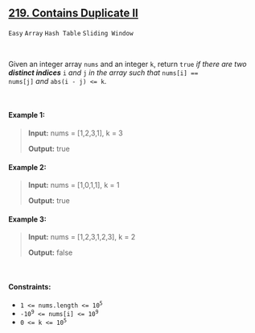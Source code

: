 ## [219. Contains Duplicate II](https://leetcode.com/problems/contains-duplicate-ii)

<code>Easy</code> <code>Array</code> <code>Hash Table</code> <code>Sliding Window</code>

<br>

Given an integer array <code>nums</code> and an integer <code>k</code>, return <code>true</code> *if there are two __distinct indices__* <code>i</code> *and* <code>j</code> *in the array such that* <code>nums[i] == nums[j]</code> *and* <code>abs(i - j) <= k</code>.

<br>

#### Example 1:

> __Input:__ nums = [1,2,3,1], k = 3
>   
> __Output:__ true  

#### Example 2:

> __Input:__ nums = [1,0,1,1], k = 1
> 
> __Output:__ true  

#### Example 3:

> __Input:__ nums = [1,2,3,1,2,3], k = 2
>  
> __Output:__ false  

<br>

#### Constraints:

- <code>1 <= nums.length <= 10<sup>5</sup></code>
- <code>-10<sup>9</sup> <= nums[i] <= 10<sup>9</sup></code>
- <code>0 <= k <= 10<sup>5</sup></code>
